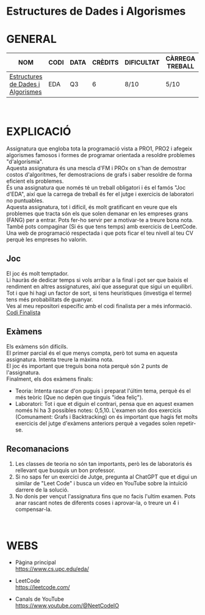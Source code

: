 # Estructures de Dades i Algorismes
# GENERAL
| NOM | CODI | DATA | CRÈDITS | DIFICULTAT | CÀRREGA TREBALL | NOTA |
| --- | --- | --- | --- | --- | --- | --- |
| [Estructures de Dades i Algorismes](https://www.fib.upc.edu/ca/estudis/graus/grau-en-enginyeria-informatica/pla-destudis/assignatures/EDA) | EDA | Q3 | 6 | 8/10 | 5/10 | 9.63 |

<br>

# EXPLICACIÓ
Assignatura que engloba tota la programació vista a PRO1, PRO2 i afegeix algorismes famosos i formes de programar orientada a resoldre problemes "d'algorísmia". <br>
Aquesta assignatura és una mescla d'FM i PROx on s'han de demostrar costos d'algoritmes, fer demostracions de grafs i saber resoldre de forma eficient els problemes. <br>
És una assignatura que només té un treball obligatori i és el famós "Joc d'EDA", així que la carrega de treball és fer el jutge i exercicis de laboratori no puntuables. <br>
Aquesta assignatura, tot i difícil, és molt gratificant en veure que els problemes que tracta són els que solen demanar en les empreses grans (FANG) per a entrar. Pots fer-ho servir per a motivar-te a treure bona nota. <br>
També pots compaginar (Si és que tens temps) amb exercicis de LeetCode. Una web de programació respectada i que pots ficar el teu nivell al teu CV perquè les empreses ho valorin. <br>

## Joc
El joc és molt temptador. <br>
Li hauràs de dedicar temps si vols arribar a la final i pot ser que baixis el rendiment en altres assignatures, així que assegurat que sigui un equilibri. <br>
Tot i que hi hagi un factor de sort, si tens heurístiques (investiga el terme) tens més probabilitats de guanyar. <br>
Ves al meu repositori específic amb el codi finalista per a més informació. <br>
[Codi Finalista](https://github.com/impulsado/EDA-Joc-HarryPotter)

## Exàmens
Els exàmens són difícils. <br>
El primer parcial és el que menys compta, però tot suma en aquesta assignatura. Intenta treure la màxima nota. <br>
El joc és important que treguis bona nota perquè són 2 punts de l'assignatura. <br>
Finalment, els dos exàmens finals:
- Teoria: Intenta rascar d'on puguis i preparat l'últim tema, perquè és el més teòric (Que no depèn que tinguis "idea feliç").
- Laboratori: Tot i que et diguin el contrari, pensa que en aquest examen només hi ha 3 possibles notes: 0,5,10. 
L'examen són dos exercicis (Comunament: Grafs i Backtracking) on és important que hagis fet molts exercicis del jutge d'exàmens anteriors perquè a vegades solen repetir-se.

## Recomanacions
1. Les classes de teoria no són tan importants, però les de laboratoris és rellevant que busquis un bon professor.
2. Si no saps fer un exercici de Jutge, pregunta al ChatGPT que et digui un similar de "Leet Code" i busca un vídeo en YouTube sobre la intuïció darrere de la solució.
3. No donis per vençut l'assignatura fins que no facis l'ultim examen. Pots anar rascant notes de diferents coses i aprovar-la, o treure un 4 i compensar-la.

<br>

# WEBS
- Pàgina principal <br>
https://www.cs.upc.edu/eda/ <br> 

- LeetCode <br>
https://leetcode.com/ <br>

- Canals de YouTube <br>
https://www.youtube.com/@NeetCodeIO <br>